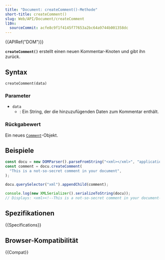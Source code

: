 ```yaml
---
title: "Document: createComment()-Methode"
short-title: createComment()
slug: Web/API/Document/createComment
l10n:
  sourceCommit: acfe8c9f1f4145f77653a2bc64a9744b001358dc
---
```


{{APIRef("DOM")}}

**`createComment()`** erstellt einen neuen Kommentar-Knoten und gibt
ihn zurück.

## Syntax

```js-nolint
createComment(data)
```

### Parameter

- `data`
  - : Ein String, der die hinzuzufügenden Daten zum Kommentar enthält.

### Rückgabewert

Ein neues [`Comment`](/de/docs/Web/API/Comment)-Objekt.

## Beispiele

```js
const docu = new DOMParser().parseFromString("<xml></xml>", "application/xml");
const comment = docu.createComment(
  "This is a not-so-secret comment in your document",
);

docu.querySelector("xml").appendChild(comment);

console.log(new XMLSerializer().serializeToString(docu));
// Displays: <xml><!--This is a not-so-secret comment in your document--></xml>
```

## Spezifikationen

{{Specifications}}

## Browser-Kompatibilität

{{Compat}}
